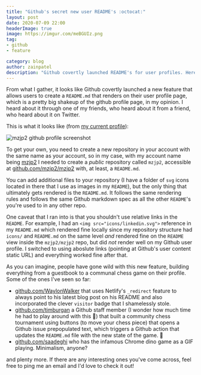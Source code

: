 ```yaml
---
title: "Github's secret new user README's :octocat:"
layout: post
date: 2020-07-09 22:00
headerImage: true
image: https://imgur.com/meBGUIz.png
tag:
- github
- feature

category: blog
author: zainpatel
description: "Github covertly launched README's for user profiles. Here's how to get your own and inspire yourself from others."
---
```


From what I gather, it looks like Github covertly launched a new feature that allows users to create a `README.md` that renders on their user profile page, which is a pretty big shakeup of the github profile page, in my opinion. I heard about it through one of my friends, who heard about it from a friend, who heard about it on Twitter.

This is what it looks like (from [my current profile](https://github.com/mzjp2)):

![mzjp2 github profile screenshot](https://imgur.com/I06ZD1l.png)

To get your own, you need to create a new repository in your account with the same name as your account, so in my case, with my account name being [mzjp2](https://github.com/mzjp2) I needed to create a _public_ repository called `mzjp2`, accessible at [github.com/mzjp2/mzjp2](https://github.com/mzjp2/mzjp2) with, at least, a `README.md`.

You can add additional files to your repository (I have a folder of `svg` icons located in there that I use as images in my `README`), but the only thing that ultimately gets rendered is the `README.md`. It follows the same rendering rules and follows the same Github markdown spec as all the other `README`'s you're used to in any other repo.

One caveat that I ran into is that you shouldn't use relative links in the `README`. For example, I had an `<img src="icons/linkedin.svg">` reference in my `README.md` which rendered fine locally since my repository structure had `icons/` and `README.md` on the same level _and_ rendered fine on the `README` view inside the `mzjp2/mzjp2` repo, but did _not_ render well on my Github user profile. I switched to using aboslute links (pointing at Github's user content static URL) and everything worked fine after that.

As you can imagine, people have gone wild with this new feature, building everything from a guestbook to a communal chess game on their profile. Some of the ones I've seen so far:

* [github.com/WaylonWalker](https://github.com/WaylonWalker) that uses Netlify's `_redirect` feature to always point to his latest blog post on his README and also incorporated the clever `visitor` badge that I shamelessly stole.
* [github.com/timburgan](https://github.com/timburgan) a Github staff member (I wonder how much time he had to play around with this :thinking:) that built a community chess tournament using buttons (to move your chess piece) that opens a Github issue prepopulated text, which triggers a Github action that updates the `README.md` file with the new state of the game. :clap:
* [github.com/saadeghi](https://github.com/saadeghi) who has the infamous Chrome dino game as a GIF playing. Minimalism, anyone?

and plenty more. If there are any interesting ones you've come across, feel free to ping me an email and I'd love to check it out!